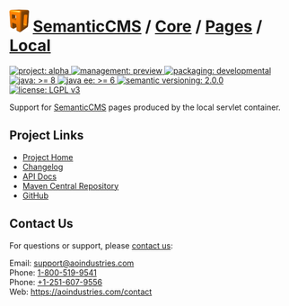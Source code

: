 # [<img src="ao-logo.png" alt="AO Logo" width="35" height="40">](https://github.com/aoindustries) [SemanticCMS](https://github.com/aoindustries/semanticcms) / [Core](https://github.com/aoindustries/semanticcms-core) / [Pages](https://github.com/aoindustries/semanticcms-core-pages) / [Local](https://github.com/aoindustries/semanticcms-core-pages-local)
<p>
	<a href="https://aoindustries.com/life-cycle#project-alpha">
		<img src="https://semanticcms.com/ao-badges/project-alpha.svg" alt="project: alpha" />
	</a>
	<a href="https://aoindustries.com/life-cycle#management-preview">
		<img src="https://semanticcms.com/ao-badges/management-preview.svg" alt="management: preview" />
	</a>
	<a href="https://aoindustries.com/life-cycle#packaging-developmental">
		<img src="https://semanticcms.com/ao-badges/packaging-developmental.svg" alt="packaging: developmental" />
	</a>
	<br />
	<a href="https://docs.oracle.com/javase/8/docs/api/">
		<img src="https://semanticcms.com/ao-badges/java-8.svg" alt="java: &gt;= 8" />
	</a>
	<a href="https://docs.oracle.com/javaee/6/api/">
		<img src="https://semanticcms.com/ao-badges/javaee-6.svg" alt="java ee: &gt;= 6" />
	</a>
	<a href="http://semver.org/spec/v2.0.0.html">
		<img src="https://semanticcms.com/ao-badges/semver-2.0.0.svg" alt="semantic versioning: 2.0.0" />
	</a>
	<a href="https://www.gnu.org/licenses/lgpl-3.0">
		<img src="https://semanticcms.com/ao-badges/license-lgpl-3.0.svg" alt="license: LGPL v3" />
	</a>
</p>

Support for [SemanticCMS](https://github.com/aoindustries/semanticcms) pages produced by the local servlet container.

## Project Links
* [Project Home](https://semanticcms.com/core/pages/local/)
* [Changelog](https://semanticcms.com/core/pages/local/changelog)
* [API Docs](https://semanticcms.com/core/pages/local/apidocs/)
* [Maven Central Repository](https://search.maven.org/#search%7Cgav%7C1%7Cg:%22com.semanticcms%22%20AND%20a:%22semanticcms-core-pages-local%22)
* [GitHub](https://github.com/aoindustries/semanticcms-core-pages-local)

## Contact Us
For questions or support, please [contact us](https://aoindustries.com/contact):

Email: [support@aoindustries.com](mailto:support@aoindustries.com)  
Phone: [1-800-519-9541](tel:1-800-519-9541)  
Phone: [+1-251-607-9556](tel:+1-251-607-9556)  
Web: https://aoindustries.com/contact
